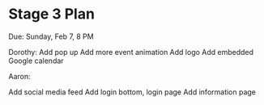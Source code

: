 # Stage 3 Plan
Due: Sunday, Feb 7, 8 PM


Dorothy:
Add pop up
Add more event animation
Add logo
Add embedded Google calendar


Aaron:

Add social media feed
Add login bottom, login page
Add information page
